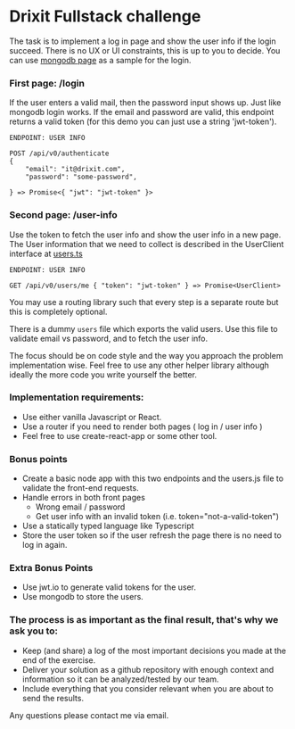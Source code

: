 # Drixit Fullstack challenge

The task is to implement a log in page and show the user info if the login succeed.
There is no UX or UI constraints, this is up to you to decide. You can use [mongodb page](https://account.mongodb.com/account/login) as a sample for the login.

### First page: /login

If the user enters a valid mail, then the password input shows up. Just like mongodb login works.
If the email and password are valid, this endpoint returns a valid token (for this demo you can just use a string 'jwt-token').

```
ENDPOINT: USER INFO

POST /api/v0/authenticate
{
	"email": "it@drixit.com",
	"password": "some-password",

} => Promise<{ "jwt": "jwt-token" }>
```

### Second page: /user-info
Use the token to fetch the user info and show the user info in a new page.
The User information that we need to collect is described in the UserClient interface at [users.ts](https://github.com/Drixit/challenge/blob/master/users.ts)

```
ENDPOINT: USER INFO

GET /api/v0/users/me { "token": "jwt-token" } => Promise<UserClient>
````
You may use a routing library such that every step is a separate route but this is completely optional.

There is a dummy `users` file which exports the valid users.
Use this file to validate email vs password, and to fetch the user info.

The focus should be on code style and the way you approach the problem implementation wise.
Feel free to use any other helper library although ideally the more code you write yourself the better.

### Implementation requirements:
- Use either vanilla Javascript or React.
- Use a router if you need to render both pages ( log in / user info )
- Feel free to use create-react-app or some other tool.


### Bonus points
- Create a basic node app with this two endpoints and the users.js file to validate the front-end requests.
- Handle errors in both front pages
	- Wrong email / password
	- Get user info with an invalid token (i.e. token="not-a-valid-token")
- Use a statically typed language like Typescript
- Store the user token so if the user refresh the page there is no need to log in again.

### Extra Bonus Points
- Use jwt.io to generate valid tokens for the user.
- Use mongodb to store the users.

### The process is as important as the final result, that's why we ask you to:
- Keep (and share) a log of the most important decisions you made at the end of the exercise.
- Deliver your solution as a github repository with enough context and information so it can be analyzed/tested by our team.
- Include everything that you consider relevant when you are about to send the results.


Any questions please contact me via email.
